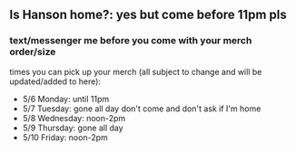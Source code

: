 ## Is Hanson home?: yes but come before 11pm pls

### text/messenger me before you come with your merch order/size

times you can pick up your merch (all subject to change and will be updated/added to here):
- 5/6 Monday: until 11pm
- 5/7 Tuesday: gone all day don't come and don't ask if I'm home
- 5/8 Wednesday: noon-2pm
- 5/9 Thursday: gone all day
- 5/10 Friday: noon-2pm

